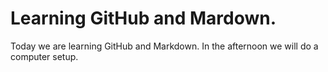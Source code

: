 # Learning GitHub and Mardown. 
Today we are learning GitHub and Markdown. In the afternoon we will do a computer setup. 
